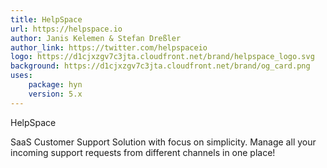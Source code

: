 ```yaml
---
title: HelpSpace
url: https://helpspace.io
author: Janis Kelemen & Stefan Dreßler
author_link: https://twitter.com/helpspaceio
logo: https://d1cjxzgv7c3jta.cloudfront.net/brand/helpspace_logo.svg
background: https://d1cjxzgv7c3jta.cloudfront.net/brand/og_card.png
uses:
    package: hyn
    version: 5.x
---
```

HelpSpace

SaaS Customer Support Solution with focus on simplicity. 
Manage all your incoming support requests from different channels in one place!
